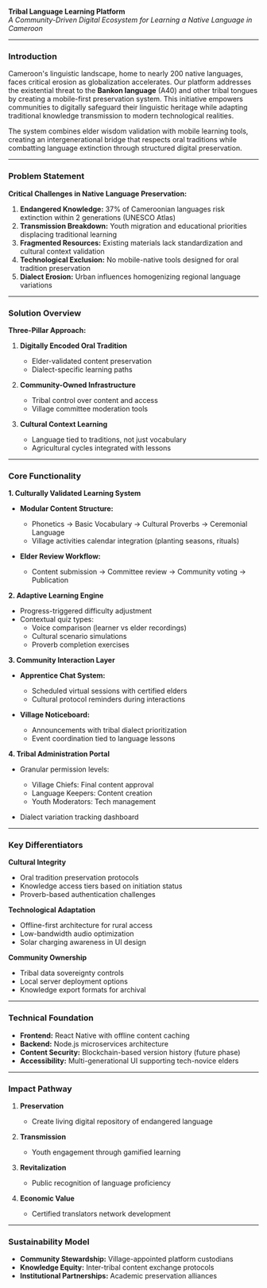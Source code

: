**Tribal Language Learning Platform**  
*A Community-Driven Digital Ecosystem for Learning a Native Language in Cameroon*

---

### **Introduction**  
Cameroon's linguistic landscape, home to nearly 200 native languages, faces critical erosion as globalization accelerates. Our platform addresses the existential threat to the **Bankon language** (A40) and other tribal tongues by creating a mobile-first preservation system. This initiative empowers communities to digitally safeguard their linguistic heritage while adapting traditional knowledge transmission to modern technological realities.

The system combines elder wisdom validation with mobile learning tools, creating an intergenerational bridge that respects oral traditions while combatting language extinction through structured digital preservation.

---

### **Problem Statement**  
**Critical Challenges in Native Language Preservation:**  
1. **Endangered Knowledge:** 37% of Cameroonian languages risk extinction within 2 generations (UNESCO Atlas) 
2. **Transmission Breakdown:** Youth migration and educational priorities displacing traditional learning  
3. **Fragmented Resources:** Existing materials lack standardization and cultural context validation  
4. **Technological Exclusion:** No mobile-native tools designed for oral tradition preservation  
5. **Dialect Erosion:** Urban influences homogenizing regional language variations  

---

### **Solution Overview**  
**Three-Pillar Approach:**  
1. **Digitally Encoded Oral Tradition**  
   - Elder-validated content preservation  
   - Dialect-specific learning paths  

2. **Community-Owned Infrastructure**  
   - Tribal control over content and access  
   - Village committee moderation tools  

3. **Cultural Context Learning**  
   - Language tied to traditions, not just vocabulary  
   - Agricultural cycles integrated with lessons  

---

### **Core Functionality**  

**1. Culturally Validated Learning System**  
- **Modular Content Structure:**  
  - Phonetics → Basic Vocabulary → Cultural Proverbs → Ceremonial Language  
  - Village activities calendar integration (planting seasons, rituals)  

- **Elder Review Workflow:**  
  - Content submission → Committee review → Community voting → Publication  

**2. Adaptive Learning Engine**  
- Progress-triggered difficulty adjustment  
- Contextual quiz types:  
  - Voice comparison (learner vs elder recordings)  
  - Cultural scenario simulations  
  - Proverb completion exercises  

**3. Community Interaction Layer**  
- **Apprentice Chat System:**  
  - Scheduled virtual sessions with certified elders  
  - Cultural protocol reminders during interactions  

- **Village Noticeboard:**  
  - Announcements with tribal dialect prioritization  
  - Event coordination tied to language lessons  

**4. Tribal Administration Portal**  
- Granular permission levels:  
  - Village Chiefs: Final content approval  
  - Language Keepers: Content creation  
  - Youth Moderators: Tech management  

- Dialect variation tracking dashboard  

---

### **Key Differentiators**  

**Cultural Integrity**  
- Oral tradition preservation protocols  
- Knowledge access tiers based on initiation status  
- Proverb-based authentication challenges  

**Technological Adaptation**  
- Offline-first architecture for rural access  
- Low-bandwidth audio optimization  
- Solar charging awareness in UI design  

**Community Ownership**  
- Tribal data sovereignty controls  
- Local server deployment options  
- Knowledge export formats for archival  

---

### **Technical Foundation**  
- **Frontend:** React Native with offline content caching  
- **Backend:** Node.js microservices architecture  
- **Content Security:** Blockchain-based version history (future phase)  
- **Accessibility:** Multi-generational UI supporting tech-novice elders  

---

### **Impact Pathway**  

1. **Preservation**  
   - Create living digital repository of endangered language  

2. **Transmission**  
   - Youth engagement through gamified learning  

3. **Revitalization**  
   - Public recognition of language proficiency  

4. **Economic Value**  
   - Certified translators network development  

---

### **Sustainability Model**  
- **Community Stewardship:** Village-appointed platform custodians  
- **Knowledge Equity:** Inter-tribal content exchange protocols  
- **Institutional Partnerships:** Academic preservation alliances  

